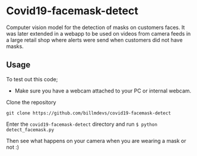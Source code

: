 # **Covid19-facemask-detect**

Computer vision model for the detection of masks on customers faces.
It was later extended in a webapp to be used on videos from camera feeds in a large retail shop where alerts were send when customers did not have masks. <br />

## **Usage**

To test out this code;

- Make sure you have a webcam attached to your PC or internal webcam.

Clone the repository <br />

`git clone https://github.com/billmdevs/covid19-facemask-detect`

Enter the `covid19-facemask-detect` directory and run `$ python detect_facemask.py` <br />

Then see what happens on your camera when you are wearing a mask or not :)
